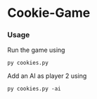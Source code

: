 # Cookie-Game
### Usage
Run the game using
```
py cookies.py
```
Add an AI as player 2 using
```
py cookies.py -ai
```
